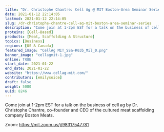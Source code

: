 ```yaml
---
title: "Dr. Christophe Chantre: Cell Ag @ MIT Boston-Area Seminar Series"
date: 2021-01-12 22:14:05
lastmod: 2021-01-12 22:14:05
slug: /dr-christophe-chantre-cell-ag-mit-boston-area-seminar-series
description: "Come join at 1-2pm EST for a talk on the business of cell ag by Dr. Christophe Chantre, co-founder and CEO of the cultured meat scaffolding company Boston Meats. Zoom: https://mit.zoom.us/j/98317547781"
proteins: [Cell-Based]
products: [Meat, Scaffolding & Structure]
topics: [Business]
regions: [US & Canada]
featured_image: "CellAg MIT_SSa-R03b_Mil_0.png"
banner_image: "cellagmit-1.jpg"
online: TRUE
start_date: 2021-01-22
end_date: 2021-01-22
website: "https://www.cellag-mit.com/"
contributors: [emilysoice]
draft: false
weight: 5000
uuid: 8246
---
```

<p>Come join at 1-2pm EST for a talk on the business of cell ag by Dr. Christophe Chantre, co-founder and CEO of the cultured meat scaffolding company Boston Meats. </p>
<p>Zoom: <a href="https://www.google.com/url?q=https://mit.zoom.us/j/98317547781&sa=D&source=calendar&usd=2&usg=AOvVaw3UlyV67QR5Y2TY8wCV83hf">https://mit.zoom.us/j/98317547781</a></p>
